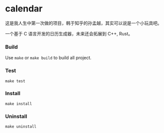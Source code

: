 # calendar

这是我人生中第一次做的项目，韩于知乎的孙孟越，其实可以说是一个小玩具吧。

一个基于 C 语言开发的日历生成器，未来还会拓展到 C++, Rust。

### Build

Use `make` or `make build` to build all project.

### Test

`make test`

### Install

`make install`

### Uninstall

`make uninstall`
